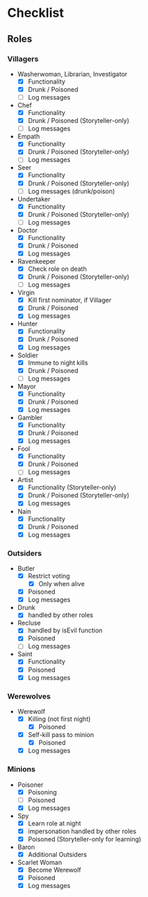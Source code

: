 # Checklist
## Roles

### Villagers
- Washerwoman,  Librarian, Investigator
  - [x] Functionality
  - [x] Drunk / Poisoned
  - [ ] Log messages
- Chef
  - [x] Functionality
  - [x] Drunk / Poisoned (Storyteller-only)
  - [ ] Log messages
- Empath
  - [x] Functionality
  - [x] Drunk / Poisoned (Storyteller-only)
  - [ ] Log messages
- Seer
  - [x] Functionality
  - [x] Drunk / Poisoned (Storyteller-only)
  - [ ] Log messages (drunk/poison)
- Undertaker
  - [x] Functionality
  - [x] Drunk / Poisoned (Storyteller-only)
  - [ ] Log messages
- Doctor
  - [x] Functionality
  - [x] Drunk / Poisoned
  - [x] Log messages
- Ravenkeeper
  - [x] Check role on death
  - [x] Drunk / Poisoned (Storyteller-only)
  - [ ] Log messages
- Virgin
  - [x] Kill first nominator, if Villager
  - [x] Drunk / Poisoned
  - [x] Log messages
- Hunter
  - [x] Functionality
  - [x] Drunk / Poisoned
  - [x] Log messages
- Soldier
  - [x] Immune to night kills
  - [x] Drunk / Poisoned
  - [ ] Log messages
- Mayor
  - [x] Functionality
  - [x] Drunk / Poisoned
  - [x] Log messages
- Gambler
  - [x] Functionality
  - [x] Drunk / Poisoned
  - [x] Log messages
- Fool
  - [x] Functionality
  - [x] Drunk / Poisoned
  - [ ] Log messages
- Artist
  - [x] Functionality (Storyteller-only)
  - [x] Drunk / Poisoned (Storyteller-only)
  - [x] Log messages
- Nain
  - [x] Functionality
  - [x] Drunk / Poisoned
  - [x] Log messages

### Outsiders

- Butler
  - [x] Restrict voting
    - [x] Only when alive
  - [x] Poisoned
  - [x] Log messages
- Drunk
  - [x] handled by other roles
- Recluse
  - [x] handled by isEvil function
  - [x] Poisoned
  - [ ] Log messages
- Saint
  - [x] Functionality
  - [x] Poisoned
  - [x] Log messages

### Werewolves

- Werewolf
  - [x] Killing (not first night)
    - [x] Poisoned
  - [x] Self-kill pass to minion
    - [x] Poisoned
  - [x] Log messages

### Minions

- Poisoner
  - [x] Poisoning
  - [ ] Poisoned
  - [x] Log messages
- Spy
  - [x] Learn role at night
  - [x] impersonation handled by other roles
  - [x] Poisoned (Storyteller-only for learning)
- Baron
  - [x] Additional Outsiders
- Scarlet Woman
  - [x] Become Werewolf
  - [x] Poisoned
  - [x] Log messages
